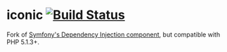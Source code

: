 iconic [![Build Status](https://secure.travis-ci.org/ehough/iconic.png)](http://travis-ci.org/ehough/iconic)
=====

Fork of [Symfony's Dependency Injection component](https://github.com/symfony/DependencyInjection),
but compatible with PHP 5.1.3+.
